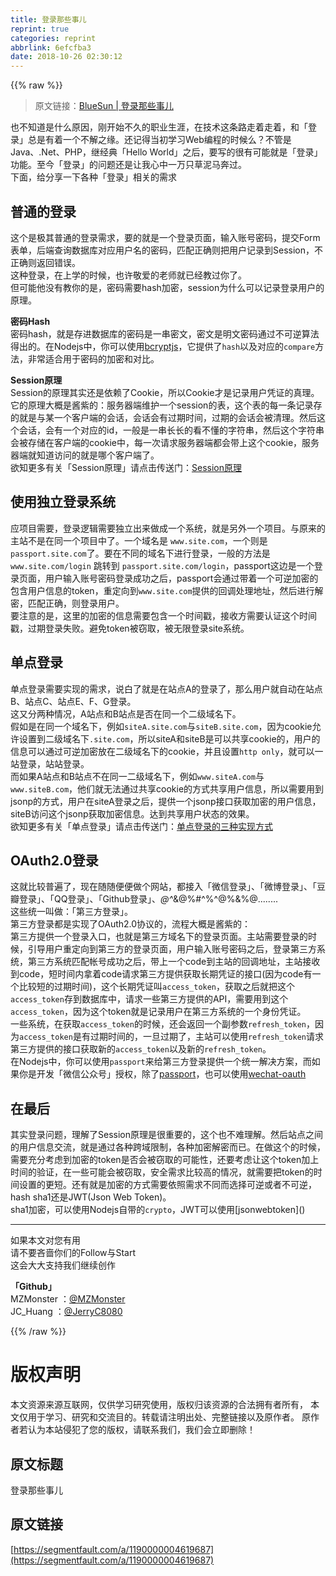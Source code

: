 ```yaml
---
title: 登录那些事儿
reprint: true
categories: reprint
abbrlink: 6efcfba3
date: 2018-10-26 02:30:12
---
```


{{% raw %}}
<blockquote><p>&#x539F;&#x6587;&#x94FE;&#x63A5;&#xFF1A;<a href="http://huang-jerryc.com/2015/12/14/%E7%99%BB%E5%BD%95%E9%82%A3%E4%BA%9B%E4%BA%8B%E5%84%BF/" rel="nofollow noreferrer" target="_blank">BlueSun | &#x767B;&#x5F55;&#x90A3;&#x4E9B;&#x4E8B;&#x513F;</a></p></blockquote><p>&#x4E5F;&#x4E0D;&#x77E5;&#x9053;&#x662F;&#x4EC0;&#x4E48;&#x539F;&#x56E0;&#xFF0C;&#x521A;&#x5F00;&#x59CB;&#x4E0D;&#x4E45;&#x7684;&#x804C;&#x4E1A;&#x751F;&#x6DAF;&#xFF0C;&#x5728;&#x6280;&#x672F;&#x8FD9;&#x6761;&#x8DEF;&#x8D70;&#x7740;&#x8D70;&#x7740;&#xFF0C;&#x548C;&#x300C;&#x767B;&#x5F55;&#x300D;&#x603B;&#x662F;&#x6709;&#x7740;&#x4E00;&#x4E2A;&#x4E0D;&#x89E3;&#x4E4B;&#x7F18;&#x3002;&#x8FD8;&#x8BB0;&#x5F97;&#x5F53;&#x521D;&#x5B66;&#x4E60;Web&#x7F16;&#x7A0B;&#x7684;&#x65F6;&#x5019;&#x4E48;&#xFF1F;&#x4E0D;&#x7BA1;&#x662F;Java&#x3001;.Net&#x3001;PHP&#xFF0C;&#x7EE7;&#x7ECF;&#x5178;&#x300C;Hello World&#x300D;&#x4E4B;&#x540E;&#xFF0C;&#x8981;&#x5199;&#x7684;&#x5F88;&#x6709;&#x53EF;&#x80FD;&#x5C31;&#x662F;&#x300C;&#x767B;&#x5F55;&#x300D;&#x529F;&#x80FD;&#x3002;&#x81F3;&#x4ECA;&#x300C;&#x767B;&#x5F55;&#x300D;&#x7684;&#x95EE;&#x9898;&#x8FD8;&#x662F;&#x8BA9;&#x6211;&#x5FC3;&#x4E2D;&#x4E00;&#x4E07;&#x53EA;&#x8349;&#x6CE5;&#x9A6C;&#x5954;&#x8FC7;&#x3002;<br>&#x4E0B;&#x9762;&#xFF0C;&#x7ED9;&#x5206;&#x4EAB;&#x4E00;&#x4E0B;&#x5404;&#x79CD;&#x300C;&#x767B;&#x5F55;&#x300D;&#x76F8;&#x5173;&#x7684;&#x9700;&#x6C42;</p><h2 id="articleHeader0">&#x666E;&#x901A;&#x7684;&#x767B;&#x5F55;</h2><p>&#x8FD9;&#x4E2A;&#x662F;&#x6781;&#x5176;&#x666E;&#x901A;&#x7684;&#x767B;&#x5F55;&#x9700;&#x6C42;&#xFF0C;&#x8981;&#x7684;&#x5C31;&#x662F;&#x4E00;&#x4E2A;&#x767B;&#x5F55;&#x9875;&#x9762;&#xFF0C;&#x8F93;&#x5165;&#x8D26;&#x53F7;&#x5BC6;&#x7801;&#xFF0C;&#x63D0;&#x4EA4;Form&#x8868;&#x5355;&#xFF0C;&#x540E;&#x7AEF;&#x67E5;&#x8BE2;&#x6570;&#x636E;&#x5E93;&#x5BF9;&#x5E94;&#x7528;&#x6237;&#x540D;&#x7684;&#x5BC6;&#x7801;&#xFF0C;&#x5339;&#x914D;&#x6B63;&#x786E;&#x5219;&#x628A;&#x7528;&#x6237;&#x8BB0;&#x5F55;&#x5230;Session&#xFF0C;&#x4E0D;&#x6B63;&#x786E;&#x5219;&#x8FD4;&#x56DE;&#x9519;&#x8BEF;&#x3002;<br>&#x8FD9;&#x79CD;&#x767B;&#x5F55;&#xFF0C;&#x5728;&#x4E0A;&#x5B66;&#x7684;&#x65F6;&#x5019;&#xFF0C;&#x4E5F;&#x8BB8;&#x656C;&#x7231;&#x7684;&#x8001;&#x5E08;&#x5C31;&#x5DF2;&#x7ECF;&#x6559;&#x8FC7;&#x4F60;&#x4E86;&#x3002;<br>&#x4F46;&#x53EF;&#x80FD;&#x4ED6;&#x6CA1;&#x6709;&#x6559;&#x4F60;&#x7684;&#x662F;&#xFF0C;&#x5BC6;&#x7801;&#x9700;&#x8981;hash&#x52A0;&#x5BC6;&#xFF0C;session&#x4E3A;&#x4EC0;&#x4E48;&#x53EF;&#x4EE5;&#x8BB0;&#x5F55;&#x767B;&#x5F55;&#x7528;&#x6237;&#x7684;&#x539F;&#x7406;&#x3002;</p><p><strong>&#x5BC6;&#x7801;Hash</strong><br>&#x5BC6;&#x7801;hash&#xFF0C;&#x5C31;&#x662F;&#x5B58;&#x8FDB;&#x6570;&#x636E;&#x5E93;&#x7684;&#x5BC6;&#x7801;&#x662F;&#x4E00;&#x4E32;&#x5BC6;&#x6587;&#xFF0C;&#x5BC6;&#x6587;&#x662F;&#x660E;&#x6587;&#x5BC6;&#x7801;&#x901A;&#x8FC7;&#x4E0D;&#x53EF;&#x9006;&#x7B97;&#x6CD5;&#x5F97;&#x51FA;&#x7684;&#x3002;&#x5728;Nodejs&#x4E2D;&#xFF0C;&#x4F60;&#x53EF;&#x4EE5;&#x4F7F;&#x7528;<a href="https://www.npmjs.com/package/bcryptjs" rel="nofollow noreferrer" target="_blank">bcryptjs</a>&#xFF0C;&#x5B83;&#x63D0;&#x4F9B;&#x4E86;<code>hash</code>&#x4EE5;&#x53CA;&#x5BF9;&#x5E94;&#x7684;<code>compare</code>&#x65B9;&#x6CD5;&#xFF0C;&#x975E;&#x5E38;&#x9002;&#x5408;&#x7528;&#x4E8E;&#x5BC6;&#x7801;&#x7684;&#x52A0;&#x5BC6;&#x548C;&#x5BF9;&#x6BD4;&#x3002;</p><p><strong>Session&#x539F;&#x7406;</strong><br>Session&#x7684;&#x539F;&#x7406;&#x5176;&#x5B9E;&#x8FD8;&#x662F;&#x4F9D;&#x8D56;&#x4E86;Cookie&#xFF0C;&#x6240;&#x4EE5;Cookie&#x624D;&#x662F;&#x8BB0;&#x5F55;&#x7528;&#x6237;&#x51ED;&#x8BC1;&#x7684;&#x771F;&#x7406;&#x3002;&#x5B83;&#x7684;&#x539F;&#x7406;&#x5927;&#x6982;&#x662F;&#x9171;&#x7D2B;&#x7684;&#xFF1A;&#x670D;&#x52A1;&#x5668;&#x7AEF;&#x7EF4;&#x62A4;&#x4E00;&#x4E2A;session&#x7684;&#x8868;&#xFF0C;&#x8FD9;&#x4E2A;&#x8868;&#x7684;&#x6BCF;&#x4E00;&#x6761;&#x8BB0;&#x5F55;&#x5B58;&#x7684;&#x5C31;&#x662F;&#x4E0E;&#x67D0;&#x4E00;&#x4E2A;&#x5BA2;&#x6237;&#x7AEF;&#x7684;&#x4F1A;&#x8BDD;&#xFF0C;&#x4F1A;&#x8BDD;&#x4F1A;&#x6709;&#x8FC7;&#x671F;&#x65F6;&#x95F4;&#xFF0C;&#x8FC7;&#x671F;&#x7684;&#x4F1A;&#x8BDD;&#x4F1A;&#x88AB;&#x6E05;&#x7406;&#x3002;&#x7136;&#x540E;&#x8FD9;&#x4E2A;&#x4F1A;&#x8BDD;&#xFF0C;&#x4F1A;&#x6709;&#x4E00;&#x4E2A;&#x5BF9;&#x5E94;&#x7684;id&#xFF0C;&#x4E00;&#x822C;&#x662F;&#x4E00;&#x4E32;&#x957F;&#x957F;&#x7684;&#x770B;&#x4E0D;&#x61C2;&#x7684;&#x5B57;&#x7B26;&#x4E32;&#xFF0C;&#x7136;&#x540E;&#x8FD9;&#x4E2A;&#x5B57;&#x7B26;&#x4E32;&#x4F1A;&#x88AB;&#x5B58;&#x50A8;&#x5728;&#x5BA2;&#x6237;&#x7AEF;&#x7684;cookie&#x4E2D;&#xFF0C;&#x6BCF;&#x4E00;&#x6B21;&#x8BF7;&#x6C42;&#x670D;&#x52A1;&#x5668;&#x7AEF;&#x90FD;&#x4F1A;&#x5E26;&#x4E0A;&#x8FD9;&#x4E2A;cookie&#xFF0C;&#x670D;&#x52A1;&#x5668;&#x7AEF;&#x5C31;&#x77E5;&#x9053;&#x8BBF;&#x95EE;&#x7684;&#x5C31;&#x662F;&#x54EA;&#x4E2A;&#x5BA2;&#x6237;&#x7AEF;&#x4E86;&#x3002;<br>&#x6B32;&#x77E5;&#x66F4;&#x591A;&#x6709;&#x5173;&#x300C;Session&#x539F;&#x7406;&#x300D;&#x8BF7;&#x70B9;&#x51FB;&#x4F20;&#x9001;&#x95E8;&#xFF1A;<a href="http://www.jianshu.com/p/2b7c10291aad" rel="nofollow noreferrer" target="_blank">Session&#x539F;&#x7406;</a></p><h2 id="articleHeader1">&#x4F7F;&#x7528;&#x72EC;&#x7ACB;&#x767B;&#x5F55;&#x7CFB;&#x7EDF;</h2><p>&#x5E94;&#x9879;&#x76EE;&#x9700;&#x8981;&#xFF0C;&#x767B;&#x5F55;&#x903B;&#x8F91;&#x9700;&#x8981;&#x72EC;&#x7ACB;&#x51FA;&#x6765;&#x505A;&#x6210;&#x4E00;&#x4E2A;&#x7CFB;&#x7EDF;&#xFF0C;&#x5C31;&#x662F;&#x53E6;&#x5916;&#x4E00;&#x4E2A;&#x9879;&#x76EE;&#x3002;&#x4E0E;&#x539F;&#x6765;&#x7684;&#x4E3B;&#x7AD9;&#x4E0D;&#x662F;&#x5728;&#x540C;&#x4E00;&#x4E2A;&#x9879;&#x76EE;&#x4E2D;&#x4E86;&#x3002;&#x4E00;&#x4E2A;&#x57DF;&#x540D;&#x662F; <code>www.site.com</code>&#xFF0C;&#x4E00;&#x4E2A;&#x5219;&#x662F;<code>passport.site.com</code>&#x4E86;&#x3002;&#x8981;&#x5728;&#x4E0D;&#x540C;&#x7684;&#x57DF;&#x540D;&#x4E0B;&#x8FDB;&#x884C;&#x767B;&#x5F55;&#xFF0C;&#x4E00;&#x822C;&#x7684;&#x65B9;&#x6CD5;&#x662F;<code>www.site.com/login</code> &#x8DF3;&#x8F6C;&#x5230; <code>passport.site.com/login</code>&#xFF0C;passport&#x8FD9;&#x8FB9;&#x662F;&#x4E00;&#x4E2A;&#x767B;&#x5F55;&#x9875;&#x9762;&#xFF0C;&#x7528;&#x6237;&#x8F93;&#x5165;&#x8D26;&#x53F7;&#x5BC6;&#x7801;&#x767B;&#x5F55;&#x6210;&#x529F;&#x4E4B;&#x540E;&#xFF0C;passport&#x4F1A;&#x901A;&#x8FC7;&#x5E26;&#x7740;&#x4E00;&#x4E2A;&#x53EF;&#x9006;&#x52A0;&#x5BC6;&#x7684;&#x5305;&#x542B;&#x7528;&#x6237;&#x4FE1;&#x606F;&#x7684;token&#xFF0C;&#x91CD;&#x5B9A;&#x5411;&#x5230;<code>www.site.com</code>&#x63D0;&#x4F9B;&#x7684;&#x56DE;&#x8C03;&#x5904;&#x7406;&#x5730;&#x5740;&#xFF0C;&#x7136;&#x540E;&#x8FDB;&#x884C;&#x89E3;&#x5BC6;&#xFF0C;&#x5339;&#x914D;&#x6B63;&#x786E;&#xFF0C;&#x5219;&#x767B;&#x5F55;&#x7528;&#x6237;&#x3002;<br>&#x8981;&#x6CE8;&#x610F;&#x7684;&#x662F;&#xFF0C;&#x8FD9;&#x91CC;&#x7684;&#x52A0;&#x5BC6;&#x7684;&#x4FE1;&#x606F;&#x9700;&#x8981;&#x5305;&#x542B;&#x4E00;&#x4E2A;&#x65F6;&#x95F4;&#x6233;&#xFF0C;&#x63A5;&#x6536;&#x65B9;&#x9700;&#x8981;&#x8BA4;&#x8BC1;&#x8FD9;&#x4E2A;&#x65F6;&#x95F4;&#x6233;&#xFF0C;&#x8FC7;&#x671F;&#x767B;&#x5F55;&#x5931;&#x8D25;&#x3002;&#x907F;&#x514D;token&#x88AB;&#x7A83;&#x53D6;&#xFF0C;&#x88AB;&#x65E0;&#x9650;&#x767B;&#x5F55;site&#x7CFB;&#x7EDF;&#x3002;</p><h2 id="articleHeader2">&#x5355;&#x70B9;&#x767B;&#x5F55;</h2><p>&#x5355;&#x70B9;&#x767B;&#x5F55;&#x9700;&#x8981;&#x5B9E;&#x73B0;&#x7684;&#x9700;&#x6C42;&#xFF0C;&#x8BF4;&#x767D;&#x4E86;&#x5C31;&#x662F;&#x5728;&#x7AD9;&#x70B9;A&#x7684;&#x767B;&#x5F55;&#x4E86;&#xFF0C;&#x90A3;&#x4E48;&#x7528;&#x6237;&#x5C31;&#x81EA;&#x52A8;&#x5728;&#x7AD9;&#x70B9;B&#x3001;&#x7AD9;&#x70B9;C&#x3001;&#x7AD9;&#x70B9;E&#x3001;F&#x3001;G&#x767B;&#x5F55;&#x3002;<br>&#x8FD9;&#x53C8;&#x5206;&#x4E24;&#x79CD;&#x60C5;&#x51B5;&#xFF0C;A&#x7AD9;&#x70B9;&#x548C;B&#x7AD9;&#x70B9;&#x662F;&#x5426;&#x5728;&#x540C;&#x4E00;&#x4E2A;&#x4E8C;&#x7EA7;&#x57DF;&#x540D;&#x4E0B;&#x3002;<br>&#x5047;&#x5982;&#x662F;&#x5728;&#x540C;&#x4E00;&#x4E2A;&#x57DF;&#x540D;&#x4E0B;&#xFF0C;&#x4F8B;&#x5982;<code>siteA.site.com</code>&#x4E0E;<code>siteB.site.com</code>&#xFF0C;&#x56E0;&#x4E3A;cookie&#x5141;&#x8BB8;&#x8BBE;&#x7F6E;&#x5230;&#x4E8C;&#x7EA7;&#x57DF;&#x540D;&#x4E0B;<code>.site.com</code>&#xFF0C;&#x6240;&#x4EE5;siteA&#x548C;siteB&#x662F;&#x53EF;&#x4EE5;&#x5171;&#x4EAB;cookie&#x7684;&#xFF0C;&#x7528;&#x6237;&#x7684;&#x4FE1;&#x606F;&#x53EF;&#x4EE5;&#x901A;&#x8FC7;&#x53EF;&#x9006;&#x52A0;&#x5BC6;&#x653E;&#x5728;&#x4E8C;&#x7EA7;&#x57DF;&#x540D;&#x4E0B;&#x7684;cookie&#xFF0C;&#x5E76;&#x4E14;&#x8BBE;&#x7F6E;<code>http only</code>&#xFF0C;&#x5C31;&#x53EF;&#x4EE5;&#x4E00;&#x7AD9;&#x767B;&#x5F55;&#xFF0C;&#x7AD9;&#x7AD9;&#x767B;&#x5F55;&#x3002;<br>&#x800C;&#x5982;&#x679C;A&#x7AD9;&#x70B9;&#x548C;B&#x7AD9;&#x70B9;&#x4E0D;&#x5728;&#x540C;&#x4E00;&#x4E8C;&#x7EA7;&#x57DF;&#x540D;&#x4E0B;&#xFF0C;&#x4F8B;&#x5982;<code>www.siteA.com</code>&#x4E0E;<code>www.siteB.com</code>&#xFF0C;&#x4ED6;&#x4EEC;&#x5C31;&#x65E0;&#x6CD5;&#x901A;&#x8FC7;&#x5171;&#x4EAB;cookie&#x7684;&#x65B9;&#x5F0F;&#x5171;&#x4EAB;&#x7528;&#x6237;&#x4FE1;&#x606F;&#xFF0C;&#x6240;&#x4EE5;&#x9700;&#x8981;&#x7528;&#x5230;jsonp&#x7684;&#x65B9;&#x5F0F;&#xFF0C;&#x7528;&#x6237;&#x5728;siteA&#x767B;&#x5F55;&#x4E4B;&#x540E;&#xFF0C;&#x63D0;&#x4F9B;&#x4E00;&#x4E2A;jsonp&#x63A5;&#x53E3;&#x83B7;&#x53D6;&#x52A0;&#x5BC6;&#x7684;&#x7528;&#x6237;&#x4FE1;&#x606F;&#xFF0C;siteB&#x8BBF;&#x95EE;&#x8FD9;&#x4E2A;jsonp&#x83B7;&#x53D6;&#x52A0;&#x5BC6;&#x4FE1;&#x606F;&#x3002;&#x8FBE;&#x5230;&#x5171;&#x4EAB;&#x7528;&#x6237;&#x72B6;&#x6001;&#x7684;&#x6548;&#x679C;&#x3002;<br>&#x6B32;&#x77E5;&#x66F4;&#x591A;&#x6709;&#x5173;&#x300C;&#x5355;&#x70B9;&#x767B;&#x5F55;&#x300D;&#x8BF7;&#x70B9;&#x51FB;&#x4F20;&#x9001;&#x95E8;&#xFF1A;<a href="http://www.jianshu.com/p/613e44d4a464" rel="nofollow noreferrer" target="_blank">&#x5355;&#x70B9;&#x767B;&#x5F55;&#x7684;&#x4E09;&#x79CD;&#x5B9E;&#x73B0;&#x65B9;&#x5F0F;</a></p><h2 id="articleHeader3">OAuth2.0&#x767B;&#x5F55;</h2><p>&#x8FD9;&#x5C31;&#x6BD4;&#x8F83;&#x666E;&#x904D;&#x4E86;&#xFF0C;&#x73B0;&#x5728;&#x968F;&#x968F;&#x4FBF;&#x4FBF;&#x505A;&#x4E2A;&#x7F51;&#x7AD9;&#xFF0C;&#x90FD;&#x63A5;&#x5165;&#x300C;&#x5FAE;&#x4FE1;&#x767B;&#x5F55;&#x300D;&#x3001;&#x300C;&#x5FAE;&#x535A;&#x767B;&#x5F55;&#x300D;&#x3001;&#x300C;&#x8C46;&#x74E3;&#x767B;&#x5F55;&#x300D;&#x3001;&#x300C;QQ&#x767B;&#x5F55;&#x300D;&#x3001;&#x300C;Github&#x767B;&#x5F55;&#x300D;&#x3001;<em>@^</em>&amp;@%#^%^@%&amp;%@........<br>&#x8FD9;&#x4E9B;&#x7EDF;&#x4E00;&#x53EB;&#x505A;&#xFF1A;&#x300C;&#x7B2C;&#x4E09;&#x65B9;&#x767B;&#x5F55;&#x300D;&#x3002;<br>&#x7B2C;&#x4E09;&#x65B9;&#x767B;&#x5F55;&#x90FD;&#x662F;&#x5B9E;&#x73B0;&#x4E86;OAuth2.0&#x534F;&#x8BAE;&#x7684;&#xFF0C;&#x6D41;&#x7A0B;&#x5927;&#x6982;&#x662F;&#x9171;&#x7D2B;&#x7684;&#xFF1A;<br>&#x7B2C;&#x4E09;&#x65B9;&#x63D0;&#x4F9B;&#x4E00;&#x4E2A;&#x767B;&#x5F55;&#x5165;&#x53E3;&#xFF0C;&#x4E5F;&#x5C31;&#x662F;&#x7B2C;&#x4E09;&#x65B9;&#x57DF;&#x540D;&#x4E0B;&#x7684;&#x767B;&#x5F55;&#x9875;&#x9762;&#x3002;&#x4E3B;&#x7AD9;&#x9700;&#x8981;&#x767B;&#x5F55;&#x7684;&#x65F6;&#x5019;&#xFF0C;&#x5F15;&#x5BFC;&#x7528;&#x6237;&#x91CD;&#x5B9A;&#x5411;&#x5230;&#x7B2C;&#x4E09;&#x65B9;&#x7684;&#x767B;&#x5F55;&#x9875;&#x9762;&#xFF0C;&#x7528;&#x6237;&#x8F93;&#x5165;&#x8D26;&#x53F7;&#x5BC6;&#x7801;&#x4E4B;&#x540E;&#xFF0C;&#x767B;&#x5F55;&#x7B2C;&#x4E09;&#x65B9;&#x7CFB;&#x7EDF;&#xFF0C;&#x7B2C;&#x4E09;&#x65B9;&#x7CFB;&#x7EDF;&#x5339;&#x914D;&#x5E10;&#x53F7;&#x6210;&#x529F;&#x4E4B;&#x540E;&#xFF0C;&#x5E26;&#x4E0A;&#x4E00;&#x4E2A;code&#x5230;&#x4E3B;&#x7AD9;&#x7684;&#x56DE;&#x8C03;&#x5730;&#x5740;&#xFF0C;&#x4E3B;&#x7AD9;&#x63A5;&#x6536;&#x5230;code&#xFF0C;&#x77ED;&#x65F6;&#x95F4;&#x5185;&#x62FF;&#x7740;code&#x8BF7;&#x6C42;&#x7B2C;&#x4E09;&#x65B9;&#x63D0;&#x4F9B;&#x83B7;&#x53D6;&#x957F;&#x671F;&#x51ED;&#x8BC1;&#x7684;&#x63A5;&#x53E3;(&#x56E0;&#x4E3A;code&#x6709;&#x4E00;&#x4E2A;&#x6BD4;&#x8F83;&#x77ED;&#x7684;&#x8FC7;&#x671F;&#x65F6;&#x95F4;)&#xFF0C;&#x8FD9;&#x4E2A;&#x957F;&#x671F;&#x51ED;&#x8BC1;&#x53EB;<code>access_token</code>&#xFF0C;&#x83B7;&#x53D6;&#x4E4B;&#x540E;&#x5C31;&#x628A;&#x8FD9;&#x4E2A;<code>access_token</code>&#x5B58;&#x5230;&#x6570;&#x636E;&#x5E93;&#x4E2D;&#xFF0C;&#x8BF7;&#x6C42;&#x4E00;&#x4E9B;&#x7B2C;&#x4E09;&#x65B9;&#x63D0;&#x4F9B;&#x7684;API&#xFF0C;&#x9700;&#x8981;&#x7528;&#x5230;&#x8FD9;&#x4E2A;<code>access_token</code>&#xFF0C;&#x56E0;&#x4E3A;&#x8FD9;&#x4E2A;token&#x5C31;&#x662F;&#x8BB0;&#x5F55;&#x7528;&#x6237;&#x5728;&#x7B2C;&#x4E09;&#x65B9;&#x7CFB;&#x7EDF;&#x7684;&#x4E00;&#x4E2A;&#x8EAB;&#x4EFD;&#x51ED;&#x8BC1;&#x3002;<br>&#x4E00;&#x4E9B;&#x7CFB;&#x7EDF;&#xFF0C;&#x5728;&#x83B7;&#x53D6;<code>access_token</code>&#x7684;&#x65F6;&#x5019;&#xFF0C;&#x8FD8;&#x4F1A;&#x8FD4;&#x56DE;&#x4E00;&#x4E2A;&#x526F;&#x53C2;&#x6570;<code>refresh_token</code>&#xFF0C;&#x56E0;&#x4E3A;<code>access_token</code>&#x662F;&#x6709;&#x8FC7;&#x671F;&#x65F6;&#x95F4;&#x7684;&#xFF0C;&#x4E00;&#x65E6;&#x8FC7;&#x671F;&#x4E86;&#xFF0C;&#x4E3B;&#x7AD9;&#x53EF;&#x4EE5;&#x4F7F;&#x7528;<code>refresh_token</code>&#x8BF7;&#x6C42;&#x7B2C;&#x4E09;&#x65B9;&#x63D0;&#x4F9B;&#x7684;&#x63A5;&#x53E3;&#x83B7;&#x53D6;&#x65B0;&#x7684;<code>access_token</code>&#x4EE5;&#x53CA;&#x65B0;&#x7684;<code>refresh_token</code>&#x3002;<br>&#x5728;Nodejs&#x4E2D;&#xFF0C;&#x4F60;&#x53EF;&#x4EE5;&#x4F7F;&#x7528;<code>passport</code>&#x6765;&#x7ED9;&#x7B2C;&#x4E09;&#x65B9;&#x767B;&#x5F55;&#x63D0;&#x4F9B;&#x4E00;&#x4E2A;&#x7EDF;&#x4E00;&#x89E3;&#x51B3;&#x65B9;&#x6848;&#xFF0C;&#x800C;&#x5982;&#x679C;&#x4F60;&#x662F;&#x5F00;&#x53D1;&#x300C;&#x5FAE;&#x4FE1;&#x516C;&#x4F17;&#x53F7;&#x300D;&#x6388;&#x6743;&#xFF0C;&#x9664;&#x4E86;<a href="https://www.npmjs.com/package/passport" rel="nofollow noreferrer" target="_blank">passport</a>&#xFF0C;&#x4E5F;&#x53EF;&#x4EE5;&#x4F7F;&#x7528;<a href="https://www.npmjs.com/package/wechat-oauth" rel="nofollow noreferrer" target="_blank">wechat-oauth</a></p><h2 id="articleHeader4">&#x5728;&#x6700;&#x540E;</h2><p>&#x5176;&#x5B9E;&#x767B;&#x5F55;&#x95EE;&#x9898;&#xFF0C;&#x7406;&#x89E3;&#x4E86;Session&#x539F;&#x7406;&#x662F;&#x5F88;&#x91CD;&#x8981;&#x7684;&#xFF0C;&#x8FD9;&#x4E2A;&#x4E5F;&#x4E0D;&#x96BE;&#x7406;&#x89E3;&#x3002;&#x7136;&#x540E;&#x7AD9;&#x70B9;&#x4E4B;&#x95F4;&#x7684;&#x7528;&#x6237;&#x4FE1;&#x606F;&#x4EA4;&#x6D41;&#xFF0C;&#x5C31;&#x662F;&#x901A;&#x8FC7;&#x5404;&#x79CD;&#x8DE8;&#x57DF;&#x9650;&#x5236;&#xFF0C;&#x5404;&#x79CD;&#x52A0;&#x5BC6;&#x89E3;&#x5BC6;&#x800C;&#x5DF2;&#x3002;&#x5728;&#x505A;&#x8FD9;&#x4E2A;&#x7684;&#x65F6;&#x5019;&#xFF0C;&#x9700;&#x8981;&#x5145;&#x5206;&#x8003;&#x8651;&#x5230;&#x52A0;&#x5BC6;&#x7684;token&#x662F;&#x5426;&#x4F1A;&#x88AB;&#x7A83;&#x53D6;&#x7684;&#x53EF;&#x80FD;&#x6027;&#xFF0C;&#x8FD8;&#x8981;&#x8003;&#x8651;&#x8BA9;&#x8FD9;&#x4E2A;token&#x52A0;&#x4E0A;&#x65F6;&#x95F4;&#x7684;&#x9A8C;&#x8BC1;&#xFF0C;&#x5728;&#x4E00;&#x4E9B;&#x53EF;&#x80FD;&#x4F1A;&#x88AB;&#x7A83;&#x53D6;&#xFF0C;&#x5B89;&#x5168;&#x9700;&#x6C42;&#x6BD4;&#x8F83;&#x9AD8;&#x7684;&#x60C5;&#x51B5;&#xFF0C;&#x5C31;&#x9700;&#x8981;&#x628A;token&#x7684;&#x65F6;&#x95F4;&#x8BBE;&#x7F6E;&#x7684;&#x66F4;&#x77ED;&#x3002;&#x8FD8;&#x6709;&#x5C31;&#x662F;&#x52A0;&#x5BC6;&#x7684;&#x65B9;&#x5F0F;&#x9700;&#x8981;&#x4F9D;&#x7167;&#x9700;&#x6C42;&#x4E0D;&#x540C;&#x800C;&#x9009;&#x62E9;&#x53EF;&#x9006;&#x6216;&#x8005;&#x4E0D;&#x53EF;&#x9006;&#xFF0C;hash sha1&#x8FD8;&#x662F;JWT(Json Web Token)&#x3002;<br>sha1&#x52A0;&#x5BC6;&#xFF0C;&#x53EF;&#x4EE5;&#x4F7F;&#x7528;Nodejs&#x81EA;&#x5E26;&#x7684;<code>crypto</code>&#xFF0C;JWT&#x53EF;&#x4EE5;&#x4F7F;&#x7528;[jsonwebtoken]()</p><hr><p>&#x5982;&#x679C;&#x672C;&#x6587;&#x5BF9;&#x60A8;&#x6709;&#x7528;<br>&#x8BF7;&#x4E0D;&#x8981;&#x541D;&#x556C;&#x4F60;&#x4EEC;&#x7684;Follow&#x4E0E;Start<br>&#x8FD9;&#x4F1A;&#x5927;&#x5927;&#x652F;&#x6301;&#x6211;&#x4EEC;&#x7EE7;&#x7EED;&#x521B;&#x4F5C;</p><p><strong>&#x300C;Github&#x300D;</strong><br>MZMonster &#xFF1A;<a href="https://github.com/MZMonster/" rel="nofollow noreferrer" target="_blank">@MZMonster</a><br>JC_Huang &#xFF1A;<a href="https://github.com/JerryC8080" rel="nofollow noreferrer" target="_blank">@JerryC8080</a></p>
{{% /raw %}}

# 版权声明
本文资源来源互联网，仅供学习研究使用，版权归该资源的合法拥有者所有，
本文仅用于学习、研究和交流目的。转载请注明出处、完整链接以及原作者。
原作者若认为本站侵犯了您的版权，请联系我们，我们会立即删除！

## 原文标题
登录那些事儿

## 原文链接
[https://segmentfault.com/a/1190000004619687](https://segmentfault.com/a/1190000004619687)

